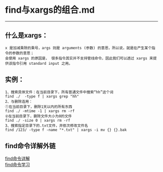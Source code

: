 # find与xargs的组合.md
---  
## 什么是xargs：  
	x 是加减乘除的乘号，args 则是 arguments (参数) 的意思，所以说，就是在产生某个指令的参数的意思；
	会使用 xargs 的原因是， 很多指令其实并不支持管线命令，因此我们可以透过 xargs 来提供该指令引用 standard input 之用。

## 实例：  
	1、搜索具体文件：在当前目录下，所有普通文件中搜索“hh”这个词
	find ./  -type f | xargs grep "hh"  
	2、与删除连用：
	①在当前目录下，删除1天以内的所有东西
	find ./ -mtime -1 | xargs rm -rf
	②在当前目录下，删除文件大小为0的文件
	find ./ -size 0 | xargs rm -rf
	3、搜索指定目录下的.txt文件，并依次修改文件名  
	find /123/ -type f -name "*.txt" | xargs -i mv {} {}.bak  
## find命令详解外链
[find命令详解](https://blog.csdn.net/m1585761297/article/details/80175634)  
[find命令学习](https://www.jianshu.com/p/44cc3bdd80e2)
